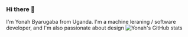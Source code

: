 ### Hi there 👋
I'm Yonah Byarugaba from Uganda. I'm a machine leraning / software developer, and I'm also passionate about design
![Yonah's GitHub stats](https://github-readme-stats.vercel.app/api?username=anuraghazra&hide=contribs,prs)
